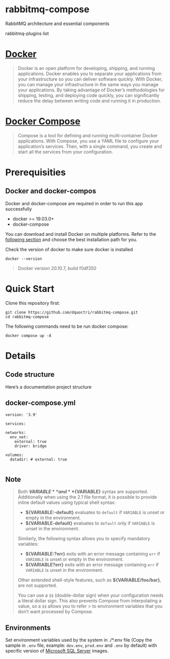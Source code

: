 # rabbitmq-compose
RabbitMQ architecture and essential components

rabbitmq-plugins list

# [Docker](https://docs.docker.com/get-started/overview)
> Docker is an open platform for developing, shipping, and running applications. Docker enables you to separate your applications from your infrastructure so you can deliver software quickly. With Docker, you can manage your infrastructure in the same ways you manage your applications. By taking advantage of Docker’s methodologies for shipping, testing, and deploying code quickly, you can significantly reduce the delay between writing code and running it in production.

# [Docker Compose](https://docs.docker.com/compose/)
> Compose is a tool for defining and running multi-container Docker applications. With Compose, you use a YAML file to configure your application’s services. Then, with a single command, you create and start all the services from your configuration.

# Prerequisities
## Docker and docker-compos
Docker and docker-compose are required in order to run this app successfully
* docker >= 19.03.0+
* docker-compose

You can download and install Docker on multiple platforms. Refer to the [following section](https://docs.docker.com/get-docker/) and choose the best installation path for you.

Check the version of docker to make sure docker is installed

```
docker --version
```
> Docker version 20.10.7, build f0df350

# Quick Start

Clone this repository first:

```
git clone https://github.com/dquoctri/rabbitmq-compose.git
cd rabbitmq-compose
```
The following commands need to be run docker compose:

```
docker compose up -d
```
# Details
## Code structure

Here’s a documentation project structure

## docker-compose.yml

```
version: '3.9'

services:

networks:
  env_net:
    external: true
    driver: bridge

volumes:
  datadir: # external: true
  
```

## Note
> Both **$VARIABLE** and **${VARIABLE}** syntax are supported. Additionally when using the 2.1 file format, it is possible to provide inline default values using typical shell syntax:
> 
> - **${VARIABLE:-default}** evaluates to `default` if `VARIABLE` is unset or empty in the environment.
> - **${VARIABLE-default}** evaluates to `default` only if `VARIABLE` is unset in the environment.
> 
> Similarly, the following syntax allows you to specify mandatory variables:
> 
> - **${VARIABLE:?err}** exits with an error message containing `err` if `VARIABLE` is unset or empty in the environment.
> - **${VARIABLE?err}** exits with an error message containing `err` if `VARIABLE` is unset in the environment.
> 
> Other extended shell-style features, such as **${VARIABLE/foo/bar}**, are not supported.
> 
> You can use a `$$` (double-dollar sign) when your configuration needs a literal dollar sign. This also prevents Compose from interpolating a value, so a `$$` allows you to refer > to environment variables that you don’t want processed by Compose.

## Environments

Set environment variables used by the system in ./*.env file (Copy the sample in `.env` file, example: `dev.env`, `prod.env` and `.env` by default) with specific version of [Microsoft SQL Server](https://hub.docker.com/_/microsoft-mssql-server) images. 


```


```

